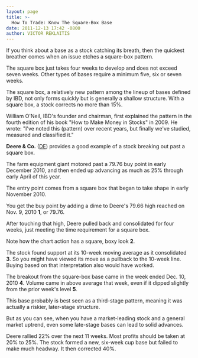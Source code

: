 ```yaml
---
layout: page
title: >-
  How To Trade: Know The Square-Box Base
date: 2011-12-13 17:42 -0800
author: VICTOR REKLAITIS
---
```





If you think about a base as a stock catching its breath, then the quickest breather comes when an issue etches a square-box pattern.


The square box just takes four weeks to develop and does not exceed seven weeks. Other types of bases require a minimum five, six or seven weeks.


The square box, a relatively new pattern among the lineup of bases defined by IBD, not only forms quickly but is generally a shallow structure. With a square box, a stock corrects no more than 15%.


William O'Neil, IBD's founder and chairman, first explained the pattern in the fourth edition of his book "How to Make Money in Stocks" in 2009. He wrote: "I've noted this (pattern) over recent years, but finally we've studied, measured and classified it."


**Deere & Co.** ([DE](https://research.investors.com/quote.aspx?symbol=DE)) provides a good example of a stock breaking out past a square box.


The farm equipment giant motored past a 79.76 buy point in early December 2010, and then ended up advancing as much as 25% through early April of this year.


The entry point comes from a square box that began to take shape in early November 2010.


You get the buy point by adding a dime to Deere's 79.66 high reached on Nov. 9, 2010 **1**, or 79.76.


After touching that high, Deere pulled back and consolidated for four weeks, just meeting the time requirement for a square box.


Note how the chart action has a square, boxy look **2**.


The stock found support at its 10-week moving average as it consolidated **3**. So you might have viewed its move as a pullback to the 10-week line. Buying based on that interpretation also would have worked.


The breakout from the square-box base came in the week ended Dec. 10, 2010 **4**. Volume came in above average that week, even if it dipped slightly from the prior week's level **5**.


This base probably is best seen as a third-stage pattern, meaning it was actually a riskier, later-stage structure.


But as you can see, when you have a market-leading stock and a general market uptrend, even some late-stage bases can lead to solid advances.


Deere rallied 22% over the next 11 weeks. Most profits should be taken at 20% to 25%. The stock formed a new, six-week cup base but failed to make much headway. It then corrected 40%.




